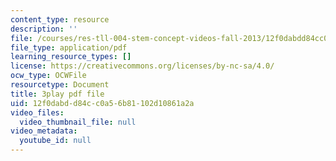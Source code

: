 ```yaml
---
content_type: resource
description: ''
file: /courses/res-tll-004-stem-concept-videos-fall-2013/12f0dabdd84cc0a56b81102d10861a2a_8r_cJIHv3A0.pdf
file_type: application/pdf
learning_resource_types: []
license: https://creativecommons.org/licenses/by-nc-sa/4.0/
ocw_type: OCWFile
resourcetype: Document
title: 3play pdf file
uid: 12f0dabd-d84c-c0a5-6b81-102d10861a2a
video_files:
  video_thumbnail_file: null
video_metadata:
  youtube_id: null
---
```

